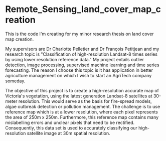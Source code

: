 # Remote_Sensing_land_cover_map_creation

This is the code I'm creating for my minor research thesis on land cover map creation.

My supervisors are Dr Charlotte Pelletier and Dr François Petitjean and my research topic is "Classification of high-resolution Landsat-8 times series by using lower resolution reference data." My project entails outlier detection, image processing, supervised machine learning and time series forecasting. The reason I choose this topic is it has application in better agriculture management on which I wish to start an AgriTech company someday.

The objective of this project is to create a high-resolution accurate map of Victoria's vegetation, using the latest generation Landsat-8 satellites at 30-meter resolution. This would serve as the basis for fire-spread models, algae outbreak detection or pollution management. The challenge is to use reference map which is at a lower resolution, where each pixel represents the area of 250m x 250m. Furthermore, this reference map contains many mislabelling errors and unclear pixels that need to be rectified. Consequently, this data set is used to accurately classifying our high-resolution satellite image at 30m spatial resolution. 
